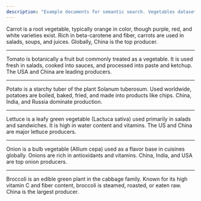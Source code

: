 ```yaml
---
description: "Example documents for semantic search. Vegetables dataset."
---
```


Carrot is a root vegetable, typically orange in color, though purple, red, and white varieties exist. Rich in beta-carotene and fiber, carrots are used in salads, soups, and juices. Globally, China is the top producer.

***

Tomato is botanically a fruit but commonly treated as a vegetable. It is used fresh in salads, cooked into sauces, and processed into paste and ketchup. The USA and China are leading producers.

***

Potato is a starchy tuber of the plant Solanum tuberosum. Used worldwide, potatoes are boiled, baked, fried, and made into products like chips. China, India, and Russia dominate production.

***

Lettuce is a leafy green vegetable (Lactuca sativa) used primarily in salads and sandwiches. It is high in water content and vitamins. The US and China are major lettuce producers.

***

Onion is a bulb vegetable (Allium cepa) used as a flavor base in cuisines globally. Onions are rich in antioxidants and vitamins. China, India, and USA are top onion producers.

***

Broccoli is an edible green plant in the cabbage family. Known for its high vitamin C and fiber content, broccoli is steamed, roasted, or eaten raw. China is the largest producer.